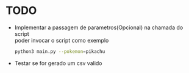 # TODO
- Implementar a passagem de parametros(Opcional) na chamada do script   
    poder invocar o script como exemplo
    ```bash
    python3 main.py --pokemon=pikachu
    ```

- Testar se for gerado um csv valido